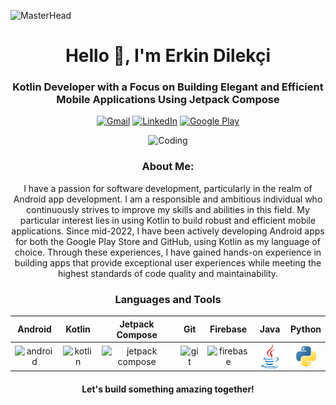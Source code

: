 ![MasterHead](https://miro.medium.com/v2/resize:fit:1400/1*0OX3QKBYPEQ6qvcSIvke1A.png)
<h1 align="center">Hello 👋, I'm Erkin Dilekçi</h1>
<h3 align="center">Kotlin Developer with a Focus on Building Elegant and Efficient Mobile Applications Using Jetpack Compose</h3>
<p align="center">
	<a href="mailto:dilekcierkin@gmail.com"><img src="https://img.icons8.com/bubbles/75/000000/gmail.png" alt="Gmail"/></a>
	<a href="https://www.linkedin.com/in/erkin-dilekçi-927777216/"><img src="https://img.icons8.com/bubbles/75/000000/linkedin.png" alt="LinkedIn"/></a>
	<a href="https://play.google.com/store/apps/developer?id=Erkin+Dilekci"><img src="https://img.icons8.com/bubbles/75/000000/google-play.png" alt="Google Play"/></a>
</p>
<p align="center">
  <img src="https://camo.githubusercontent.com/5ddf73ad3a205111cf8c686f687fc216c2946a75005718c8da5b837ad9de78c9/68747470733a2f2f7468756d62732e6766796361742e636f6d2f4576696c4e657874446576696c666973682d736d616c6c2e676966" width="450" alt="Coding">
</p>
<div align="center">
  <h3>About Me:</h3>
  <p>I have a passion for software development, particularly in the realm of Android app development. I am a responsible and ambitious individual who continuously strives to improve my skills and abilities in this field. My particular interest lies in using Kotlin to build robust and efficient mobile applications. Since mid-2022, I have been actively developing Android apps for both the Google Play Store and GitHub, using Kotlin as my language of choice. Through these experiences, I have gained hands-on experience in building apps that provide exceptional user experiences while meeting the highest standards of code quality and maintainability.</p>
  <h3 align="center">Languages and Tools</h3>

| Android | Kotlin | Jetpack Compose | Git | Firebase | Java | Python |
| :-: | :-: | :-: | :-: | :-: | :-: | :-: |
|<img align="center" src="https://developer.android.com/images/logos/android.svg" alt="android" width="40" height="40"/>|<img align="center" src="https://www.vectorlogo.zone/logos/kotlinlang/kotlinlang-icon.svg" alt="kotlin" width="30" height="30"/>|<img align="center" src="https://tabris.com/wp-content/uploads/2021/06/jetpack-compose-icon_RGB.png" alt="jetpack compose" width="50" height="50"/>|<img align="center" src="https://www.vectorlogo.zone/logos/git-scm/git-scm-icon.svg" alt="git" width="40" height="40"/>|<img align="center" src="https://www.vectorlogo.zone/logos/firebase/firebase-icon.svg" alt="firebase" width="40" height="40"/>|<img align="center" src="https://raw.githubusercontent.com/devicons/devicon/master/icons/java/java-original.svg" alt="java" width="40" height="40"/>|<img align="center" src="https://raw.githubusercontent.com/devicons/devicon/master/icons/python/python-original.svg" alt="python" width="40" height="40"/>|
  <h4>Let's build something amazing together!</h4>
</div>


